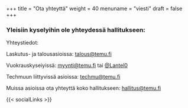 +++
title = "Ota yhteyttä"
weight = 40
menuname = "viesti"
draft = false
+++

### Yleisiin kyselyihin ole yhteydessä hallitukseen:

Yhteystiedot:

Laskutus- ja talousasioissa: talous@temu.fi

Vuokrauskyseiyissä: myynti@temu.fi tai [@Lantel0](https://t.me/Lantel0)

Techmuun liittyvissä asioissa: techmu@temu.fi

Muissa asioissa ota yhteyttä koko hallitukseen: hallitus@temu.fi

{{< socialLinks >}}
